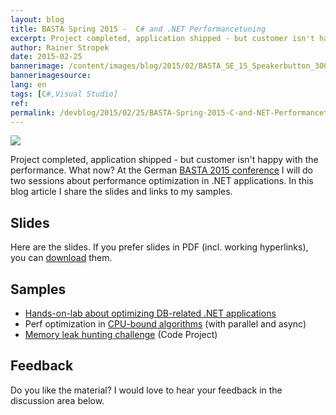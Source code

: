 ```yaml
---
layout: blog
title: BASTA Spring 2015 -  C# and .NET Performancetuning
excerpt: Project completed, application shipped - but customer isn't happy with the performance. What now? At the German BASTA 2015 conference I will do two sessions about performance optimization in .NET applications. In this blog article I share the slides and links to my samples.
author: Rainer Stropek
date: 2015-02-25
bannerimage: /content/images/blog/2015/02/BASTA_SE_15_Speakerbutton_300x250_cropped.png
bannerimagesource: 
lang: en
tags: [C#,Visual Studio]
ref: 
permalink: /devblog/2015/02/25/BASTA-Spring-2015-C-and-NET-Performancetuning
---
```


<p class="floatRight">
  <img src="{{site.baseurl}}/content/images/blog/2015/02/BASTA_SE_15_Speakerbutton_300x250_.png" />
</p><p>Project completed, application shipped - but customer isn't happy with the performance. What now? At the German <a href="http://basta.net" target="_blank">BASTA 2015 conference</a> I will do two sessions about performance optimization in .NET applications. In this blog article I share the slides and links to my samples.</p><h2>Slides</h2><p>Here are the slides. If you prefer slides in PDF (incl. working hyperlinks), you can <a href="{{site.baseurl}}/content/images/blog/2015/02/PerfPart1.pdf" target="_blank">download</a> them.</p><script async="async" class="speakerdeck-embed" data-id="12b5c87caf334e6cb45b8f6d78753925" data-ratio="1.77777777777778" src="//speakerdeck.com/assets/embed.js"></script><h2>Samples</h2><ul>
  <li>
    <a href="http://www.software-architects.com/devblog/2014/09/22/Profiling-of-DB-Related-C-Applications" target="_blank">Hands-on-lab about optimizing DB-related .NET applications</a>
  </li>
  <li>Perf optimization in <a href="http://www.software-architects.com/devblog/2014/09/22/C-Parallel-and-Async-Programming" target="_blank">CPU-bound algorithms</a> (with parallel and async)</li>
  <li>
    <a href="http://www.codeproject.com/Articles/870053/Challenge-How-many-memory-leaks-can-you-find" target="_blank">Memory leak hunting challenge</a> (Code Project)</li>
</ul><h2>Feedback</h2><p>Do you like the material? I would love to hear your feedback in the discussion area below.</p>